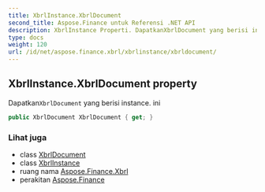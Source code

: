 ```yaml
---
title: XbrlInstance.XbrlDocument
second_title: Aspose.Finance untuk Referensi .NET API
description: XbrlInstance Properti. DapatkanXbrlDocument yang berisi instance. ini
type: docs
weight: 120
url: /id/net/aspose.finance.xbrl/xbrlinstance/xbrldocument/
---
```

## XbrlInstance.XbrlDocument property

Dapatkan`XbrlDocument` yang berisi instance. ini

```csharp
public XbrlDocument XbrlDocument { get; }
```

### Lihat juga

* class [XbrlDocument](../../xbrldocument/)
* class [XbrlInstance](../)
* ruang nama [Aspose.Finance.Xbrl](../../xbrlinstance/)
* perakitan [Aspose.Finance](../../../)


